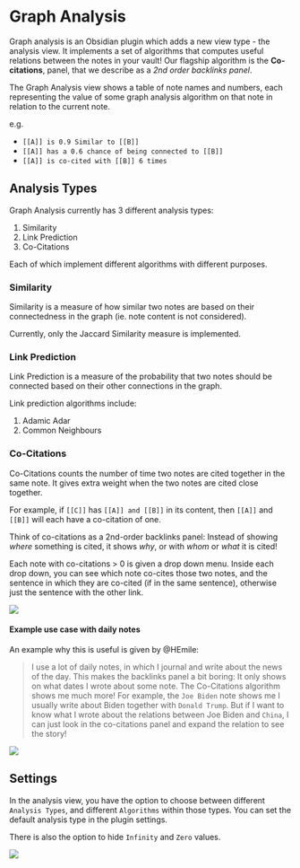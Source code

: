 # Graph Analysis

Graph analysis is an Obsidian plugin which adds a new view type - the analysis
view. It implements a set of algorithms that computes useful relations between
the notes in your vault! Our flagship algorithm is the **Co-citations**, panel,
that we describe as a _2nd order backlinks panel_. 

The Graph Analysis view shows a table of note names and numbers, each representing the value of
some graph analysis algorithm on that note in relation to the current note.

e.g.

- `[[A]] is 0.9 Similar to [[B]]`
- `[[A]] has a 0.6 chance of being connected to [[B]]`
- `[[A]] is co-cited with [[B]] 6 times`



## Analysis Types

Graph Analysis currently has 3 different analysis types:

1. Similarity
2. Link Prediction
3. Co-Citations

Each of which implement different algorithms with different purposes.

### Similarity

Similarity is a measure of how similar two notes are based on their
connectedness in the graph (ie. note content is not considered).

Currently, only the Jaccard Similarity measure is implemented.

### Link Prediction

Link Prediction is a measure of the probability that two notes should be
connected based on their other connections in the graph.

Link prediction algorithms include:

1. Adamic Adar
2. Common Neighbours

### Co-Citations

Co-Citations counts the number of time two notes are cited together in the same
note. It gives extra weight when the two notes are cited close together.

For example, if `[[C]]` has `[[A]] and [[B]]` in its content, then `[[A]]` and
`[[B]]` will each have a co-citation of one.

Think of co-citations as a 2nd-order backlinks panel: Instead of showing _where_ something is cited, it shows _why_, 
or with _whom_ or _what_ it is cited! 

Each note with co-citations > 0 is given a drop down menu. Inside each drop
down, you can see which note co-cites those two notes, and the sentence in which
they are co-cited (if in the same sentence), otherwise just the sentence with
the other link.

![](https://i.imgur.com/9yspOkN.png)

#### Example use case with daily notes
An example why this is useful is given by @HEmile: 
> I use a lot of daily notes, in which I journal and write about the news of the day. 
> This makes the backlinks panel a bit boring: It only shows on what dates I wrote about some note.
> The Co-Citations algorithm shows me much more! 
> For example, the `Joe Biden` note shows me I usually write about Biden together with `Donald Trump`.
> But if I want to know what I wrote about the relations between Joe Biden and `China`,
> I can just look in the co-citations panel and expand the relation to see the story!

![](https://i.imgur.com/tw9xrjq.png)

## Settings
In the analysis view, you have the option to choose between different
`Analysis Types`, and different `Algorithms` within those types. 
You can set the default analysis type in the plugin settings. 

There is also the option to hide `Infinity` and `Zero` values.

![](https://i.imgur.com/rYxYPCS.png)